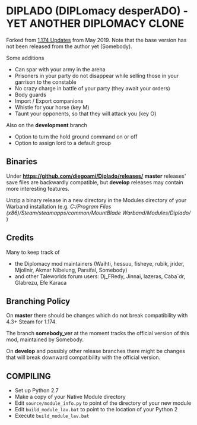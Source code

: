# DIPLADO (DIPLomacy desperADO) - YET ANOTHER DIPLOMACY CLONE

Forked from 
[1.174 Updates](https://steamcommunity.com/workshop/filedetails/discussion/285119009/451850849180281143/) from May 2019.
Note that the base version has not been released from the author yet (Somebody). 

Some additions

* Can spar with your army in the arena
* Prisoners in your party do not disappear while selling those in your garrison to the constable
* No crazy charge in battle of your party (they await your orders)
* Body guards
* Import / Export companions
* Whistle for your horse (key M)
* Taunt your opponents, so that they will attack you (key O)

Also on the **development** branch

* Option to turn the hold ground command on or off
* Option to assign lord to a default group

## Binaries

Under **https://github.com/diegoami/Diplado/releases/**
**master** releases' save files are backwardly compatible, but **develop** releases may contain more interesting features.

Unzip a binary release in a new directory in the Modules directory of your Warband installation (e.g. _C:/Program Files (x86)/Steam/steamapps/common/MountBlade Warband/Modules/Diplado/_ ) 

## Credits

Many to keep track of

* the Diplomacy mod maintainers (Waihti, hessuu, fisheye, rubik, jrider, Mjollnir, Akmar Nibelung, Parsifal, Somebody) 
* and other Taleworlds  forum users: Dj_FRedy, Jinnai, lazeras, Caba`dr, Glabrezu, Efe Karaca


## Branching Policy

On **master** there should be changes which do not break compatibility with 4.3+ Steam for 1.174.

The branch **somebody_ver** at the moment tracks the official version of this mod, maintained by Somebody.

On **develop** and possibly other release branches there might be changes that will break downward compatibility with the official version. 

## COMPILING

* Set up Python 2.7 
* Make a copy of your Native Module directory
* Edit `source/module_info.py` to point of the directory of your new module
* Edit `build_module_lav.bat` to point to the location of your Python 2
* Execute `build_module_lav.bat`

